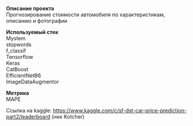 **Описание проекта**       
Прогнозирование стоимости автомобиля по характеристикам, описанию и фотографии   

**Используемый стек**   
Mystem    
stopwords    
f_classif      
Tensorflow       
Keras     
CatBoost     
EfficientNetB6     
ImageDataAugmentor    

**Метрика**    
MAPE   

Ссылка на kaggle: https://www.kaggle.com/c/sf-dst-car-price-prediction-part2/leaderboard (ник Kotcher)  

